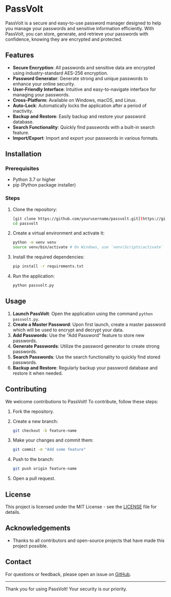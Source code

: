 # PassVolt

PassVolt is a secure and easy-to-use password manager designed to help you manage your passwords and sensitive information efficiently. With PassVolt, you can store, generate, and retrieve your passwords with confidence, knowing they are encrypted and protected.

## Features

- **Secure Encryption**: All passwords and sensitive data are encrypted using industry-standard AES-256 encryption.
- **Password Generator**: Generate strong and unique passwords to enhance your online security.
- **User-Friendly Interface**: Intuitive and easy-to-navigate interface for managing your passwords.
- **Cross-Platform**: Available on Windows, macOS, and Linux.
- **Auto-Lock**: Automatically locks the application after a period of inactivity.
- **Backup and Restore**: Easily backup and restore your password database.
- **Search Functionality**: Quickly find passwords with a built-in search feature.
- **Import/Export**: Import and export your passwords in various formats.

## Installation

### Prerequisites

- Python 3.7 or higher
- pip (Python package installer)

### Steps

1. Clone the repository:

    ```sh
    [git clone https://github.com/yourusername/passvolt.git](https://github.com/Ar12agnik/passvolt.git)
    cd passvolt
    ```

2. Create a virtual environment and activate it:

    ```sh
    python -m venv venv
    source venv/bin/activate # On Windows, use `venv\Scripts\activate`
    ```

3. Install the required dependencies:

    ```sh
    pip install -r requirements.txt
    ```

4. Run the application:

    ```sh
    python passvolt.py
    ```

## Usage

1. **Launch PassVolt**: Open the application using the command `python passvolt.py`.
2. **Create a Master Password**: Upon first launch, create a master password which will be used to encrypt and decrypt your data.
3. **Add Passwords**: Use the "Add Password" feature to store new passwords.
4. **Generate Passwords**: Utilize the password generator to create strong passwords.
5. **Search Passwords**: Use the search functionality to quickly find stored passwords.
6. **Backup and Restore**: Regularly backup your password database and restore it when needed.

## Contributing

We welcome contributions to PassVolt! To contribute, follow these steps:

1. Fork the repository.
2. Create a new branch:

    ```sh
    git checkout -b feature-name
    ```

3. Make your changes and commit them:

    ```sh
    git commit -m "Add some feature"
    ```

4. Push to the branch:

    ```sh
    git push origin feature-name
    ```

5. Open a pull request.

## License

This project is licensed under the MIT License - see the [LICENSE](LICENSE) file for details.

## Acknowledgements

- Thanks to all contributors and open-source projects that have made this project possible.

## Contact

For questions or feedback, please open an issue on [GitHub](https://github.com/yourusername/passvolt/issues).

---

Thank you for using PassVolt! Your security is our priority.
